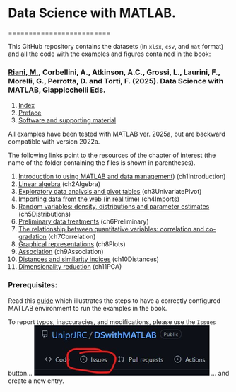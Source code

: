 # Data Science with MATLAB.

\=========================

This GitHub repository contains the datasets (in `xlsx`, `csv`, and `mat` format) and all the code with the examples and figures contained in the book:

### [Riani, M.](http://www.riani.it), Corbellini, A., Atkinson, A.C., Grossi, L., Laurini, F., Morelli, G., Perrotta, D. and Torti, F. (2025). Data Science with MATLAB, Giappicchelli Eds.

1.  [Index](https://github.com/UniprJRC/DSwithMATLAB/tree/main/matlabfiles/resources/index.pdf)
2.  [Preface](https://github.com/UniprJRC/DSwithMATLAB/tree/main/matlabfiles/resources/preface.pdf)
3.  [Software and supporting material](https://github.com/UniprJRC/DSwithMATLAB/tree/main/matlabfiles/resources/supporting_material.pdf)


All examples have been tested with MATLAB ver. 2025a, but are backward compatible with version 2022a.

The following links point to the resources of the chapter of interest (the name of the folder containing the files is shown in parentheses).

1.  [Introduction to using MATLAB and data management](https://github.com/UniprJRC/DSwithMATLAB/tree/main/matlabfilesuk/ch1Introduction)) (ch1Introduction)
2.  [Linear algebra](https://github.com/UniprJRC/DSwithMATLAB/tree/main/matlabfiles/ch2Algebra) (ch2Algebra)
3.  [Exploratory data analysis and pivot tables](https://github.com/UniprJRC/DSwithMATLAB/tree/main/matlabfiles/ch3UnivariatePIvot) (ch3UnivariatePIvot)
4.  [Importing data from the web (in real time)](https://github.com/UniprJRC/DSwithMATLAB/tree/main/matlabfiles/ch4Imports) (ch4Imports)
5.  [Random variables: density, distributions and parameter estimates](https://github.com/UniprJRC/DSwithMATLAB/tree/main/matlabfiles/ch5Distributions) (ch5Distributions)
6.  [Preliminary data treatments](https://github.com/UniprJRC/DSwithMATLAB/tree/main/matlabfiles/ch6Preliminary) (ch6Preliminary)
7.  [The relationship between quantitative variables: correlation and co-gradation](https://github.com/UniprJRC/DSwithMATLAB/tree/main/matlabfiles/ch7Correlation) (ch7Correlation)
8.  [Graphical representations](https://github.com/UniprJRC/DSwithMATLAB/tree/main/matlabfiles/ch8Plots) (ch8Plots)
9.  [Association](https://github.com/UniprJRC/DSwithMATLAB/tree/main/matlabfiles/ch9Association) (ch9Association)
10. [Distances and similarity indices](https://github.com/UniprJRC/DSwithMATLAB/tree/main/matlabfiles/ch10Distances) (ch10Distances)
11. [Dimensionality reduction](https://github.com/UniprJRC/DSwithMATLAB/tree/main/matlabfiles/ch11PCA) (ch11PCA)


### Prerequisites:

Read this [guide](https://github.com/UniprJRC/DSwithMATLAB/tree/main/matlabfiles/resources/supporting_material.pdf) which illustrates the steps to have a correctly configured MATLAB environment to run the examples in the book.

To report typos, inaccuracies, and modifications, please use the `Issues` button...
![Issues](https://github.com/UniprJRC/DSwithMATLAB/blob/main/issues.jpg?raw=true)
... and create a new entry.


